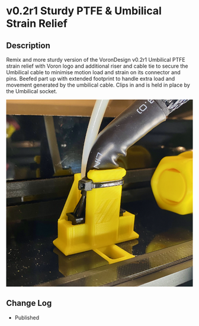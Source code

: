 # v0.2r1 Sturdy PTFE & Umbilical Strain Relief

 ## Description 

Remix and more sturdy version of the VoronDesign v0.2r1 Umbilical PTFE strain relief with Voron logo and additional riser and cable tie to secure the Umbilical cable to minimise motion load and strain on its connector and pins.
Beefed part up with extended footprint to handle extra load and movement generated by the umbilical cable.  Clips in and is held in place by the Umbilical socket.

![Sturdy_Umbilical_&_PTFE_Strain_Relief.png](images/Sturdy_Umbilical_&_PTFE_Strain_Relief.png)


## Change Log

* Published
